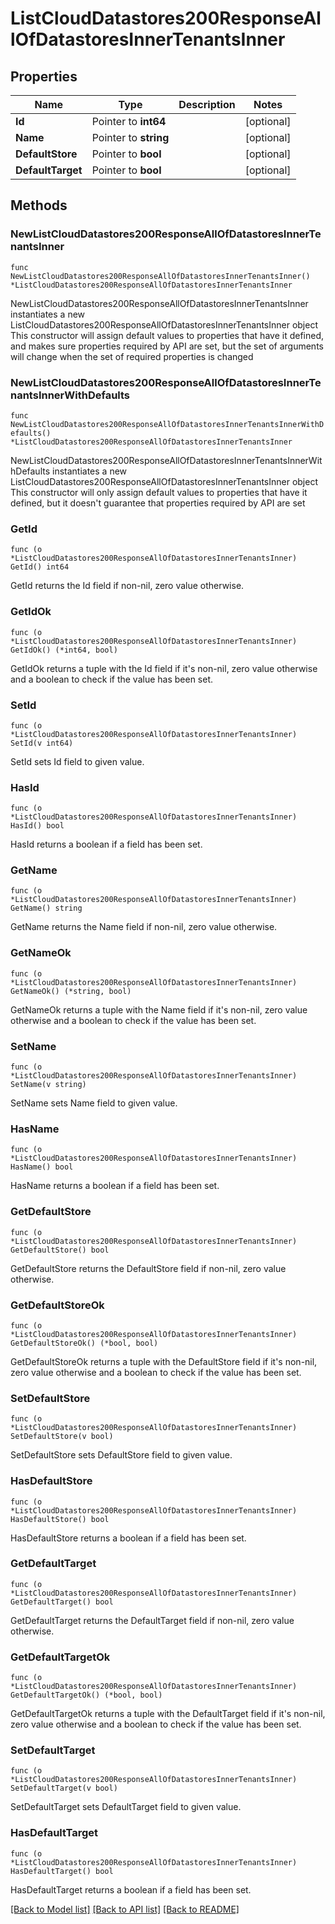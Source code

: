 # ListCloudDatastores200ResponseAllOfDatastoresInnerTenantsInner

## Properties

Name | Type | Description | Notes
------------ | ------------- | ------------- | -------------
**Id** | Pointer to **int64** |  | [optional] 
**Name** | Pointer to **string** |  | [optional] 
**DefaultStore** | Pointer to **bool** |  | [optional] 
**DefaultTarget** | Pointer to **bool** |  | [optional] 

## Methods

### NewListCloudDatastores200ResponseAllOfDatastoresInnerTenantsInner

`func NewListCloudDatastores200ResponseAllOfDatastoresInnerTenantsInner() *ListCloudDatastores200ResponseAllOfDatastoresInnerTenantsInner`

NewListCloudDatastores200ResponseAllOfDatastoresInnerTenantsInner instantiates a new ListCloudDatastores200ResponseAllOfDatastoresInnerTenantsInner object
This constructor will assign default values to properties that have it defined,
and makes sure properties required by API are set, but the set of arguments
will change when the set of required properties is changed

### NewListCloudDatastores200ResponseAllOfDatastoresInnerTenantsInnerWithDefaults

`func NewListCloudDatastores200ResponseAllOfDatastoresInnerTenantsInnerWithDefaults() *ListCloudDatastores200ResponseAllOfDatastoresInnerTenantsInner`

NewListCloudDatastores200ResponseAllOfDatastoresInnerTenantsInnerWithDefaults instantiates a new ListCloudDatastores200ResponseAllOfDatastoresInnerTenantsInner object
This constructor will only assign default values to properties that have it defined,
but it doesn't guarantee that properties required by API are set

### GetId

`func (o *ListCloudDatastores200ResponseAllOfDatastoresInnerTenantsInner) GetId() int64`

GetId returns the Id field if non-nil, zero value otherwise.

### GetIdOk

`func (o *ListCloudDatastores200ResponseAllOfDatastoresInnerTenantsInner) GetIdOk() (*int64, bool)`

GetIdOk returns a tuple with the Id field if it's non-nil, zero value otherwise
and a boolean to check if the value has been set.

### SetId

`func (o *ListCloudDatastores200ResponseAllOfDatastoresInnerTenantsInner) SetId(v int64)`

SetId sets Id field to given value.

### HasId

`func (o *ListCloudDatastores200ResponseAllOfDatastoresInnerTenantsInner) HasId() bool`

HasId returns a boolean if a field has been set.

### GetName

`func (o *ListCloudDatastores200ResponseAllOfDatastoresInnerTenantsInner) GetName() string`

GetName returns the Name field if non-nil, zero value otherwise.

### GetNameOk

`func (o *ListCloudDatastores200ResponseAllOfDatastoresInnerTenantsInner) GetNameOk() (*string, bool)`

GetNameOk returns a tuple with the Name field if it's non-nil, zero value otherwise
and a boolean to check if the value has been set.

### SetName

`func (o *ListCloudDatastores200ResponseAllOfDatastoresInnerTenantsInner) SetName(v string)`

SetName sets Name field to given value.

### HasName

`func (o *ListCloudDatastores200ResponseAllOfDatastoresInnerTenantsInner) HasName() bool`

HasName returns a boolean if a field has been set.

### GetDefaultStore

`func (o *ListCloudDatastores200ResponseAllOfDatastoresInnerTenantsInner) GetDefaultStore() bool`

GetDefaultStore returns the DefaultStore field if non-nil, zero value otherwise.

### GetDefaultStoreOk

`func (o *ListCloudDatastores200ResponseAllOfDatastoresInnerTenantsInner) GetDefaultStoreOk() (*bool, bool)`

GetDefaultStoreOk returns a tuple with the DefaultStore field if it's non-nil, zero value otherwise
and a boolean to check if the value has been set.

### SetDefaultStore

`func (o *ListCloudDatastores200ResponseAllOfDatastoresInnerTenantsInner) SetDefaultStore(v bool)`

SetDefaultStore sets DefaultStore field to given value.

### HasDefaultStore

`func (o *ListCloudDatastores200ResponseAllOfDatastoresInnerTenantsInner) HasDefaultStore() bool`

HasDefaultStore returns a boolean if a field has been set.

### GetDefaultTarget

`func (o *ListCloudDatastores200ResponseAllOfDatastoresInnerTenantsInner) GetDefaultTarget() bool`

GetDefaultTarget returns the DefaultTarget field if non-nil, zero value otherwise.

### GetDefaultTargetOk

`func (o *ListCloudDatastores200ResponseAllOfDatastoresInnerTenantsInner) GetDefaultTargetOk() (*bool, bool)`

GetDefaultTargetOk returns a tuple with the DefaultTarget field if it's non-nil, zero value otherwise
and a boolean to check if the value has been set.

### SetDefaultTarget

`func (o *ListCloudDatastores200ResponseAllOfDatastoresInnerTenantsInner) SetDefaultTarget(v bool)`

SetDefaultTarget sets DefaultTarget field to given value.

### HasDefaultTarget

`func (o *ListCloudDatastores200ResponseAllOfDatastoresInnerTenantsInner) HasDefaultTarget() bool`

HasDefaultTarget returns a boolean if a field has been set.


[[Back to Model list]](../README.md#documentation-for-models) [[Back to API list]](../README.md#documentation-for-api-endpoints) [[Back to README]](../README.md)


